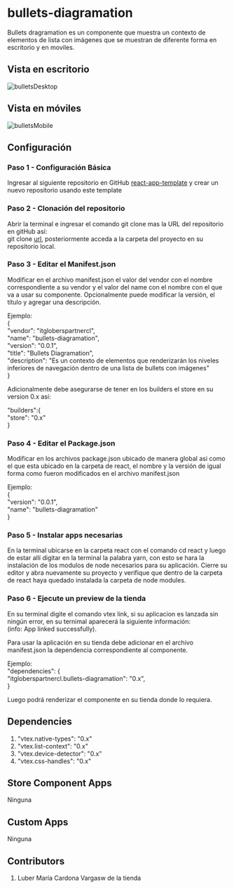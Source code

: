 # bullets-diagramation

Bullets dragramation es un componente que muestra un contexto de elementos de lista con imágenes que se muestran de diferente forma en escritorio y en moviles.

## Vista en escritorio
![bulletsDesktop](https://user-images.githubusercontent.com/66228518/197607241-1d54f906-c6cb-4c04-8897-fb81e936191c.JPG)

## Vista en móviles
![bulletsMobile](https://user-images.githubusercontent.com/66228518/197607493-faaa2a59-f7b6-4683-9889-848c2338a1bb.JPG)

## Configuración

### Paso 1 - Configuración Básica
Ingresar al siguiente repositorio en GitHub [react-app-template](https://github.com/vtex-apps/react-app-template) y crear un nuevo repositorio usando este template

### Paso 2 - Clonación del repositorio
Abrir la terminal e ingresar el comando git clone mas la URL del repositorio en gitHub así:  
git clone [url](), posteriormente acceda a la carpeta del proyecto en su repositorio local.

### Paso 3 - Editar el Manifest.json
Modificar en el archivo manifest.json el valor del vendor con el nombre correspondiente a su vendor y el valor del name con el nombre con el que va a usar su componente. Opcionalmente puede modificar la versión, el título y agregar una descripción.

Ejemplo:  
{  
  "vendor": "itgloberspartnercl",  
  "name": "bullets-diagramation",  
  "version": "0.0.1",  
  "title": "Bullets Diagramation",    
  "description": "Es un contexto de elementos que renderizarán los niveles inferiores de navegación dentro de una lista de bullets con imágenes"  
}

Adicionalmente debe asegurarse de tener en los builders el store en su version 0.x así:

"builders":{   
"store": "0.x"   
} 

### Paso 4 - Editar el Package.json
Modificar en los archivos package.json ubicado de manera global asi como el que esta ubicado en la carpeta de react, el nombre y la versión de igual forma como fueron modificados en el archivo manifest.json

Ejemplo:  
{  
  "version": "0.0.1",  
  "name": "bullets-diagramation"  
}

### Paso 5 - Instalar apps necesarias
En la terminal ubicarse en la carpeta react con el comando cd react y luego de estar allí digitar en la terminal la palabra yarn, con esto se hara la instalación de los modulos de node necesarios para su aplicación. Cierre su editor y abra nuevamente su proyecto y verifique que  dentro de la carpeta de react haya quedado instalada la carpeta de node modules.

### Paso 6 - Ejecute un preview de la tienda
En su terminal digite el comando vtex link, si su aplicacion es lanzada sin ningún error, en su ternimal aparecerá la siguiente información:   
(info: App linked successfully). 

Para usar la aplicación en su tienda debe adicionar en el archivo manifest.json la dependencia correspondiente al componente.

Ejemplo:  
"dependencies": {  
 "itgloberspartnercl.bullets-diagramation": "0.x",  
}

Luego podrá renderizar el componente en su tienda donde lo requiera.

## Dependencies
1. "vtex.native-types": "0.x"  
2. "vtex.list-context": "0.x"  
3. "vtex.device-detector": "0.x"  
4. "vtex.css-handles": "0.x"  

## Store Component Apps  
Ninguna

## Custom Apps  
Ninguna

## Contributors
1. Luber María Cardona Vargasw de la tienda
